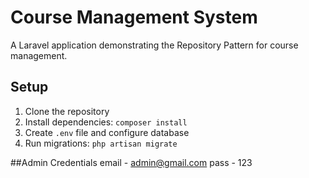 # Course Management System

A Laravel application demonstrating the Repository Pattern for course management.

## Setup
1. Clone the repository
2. Install dependencies: `composer install`
3. Create `.env` file and configure database
4. Run migrations: `php artisan migrate`

##Admin Credentials
email - admin@gmail.com
pass - 123
